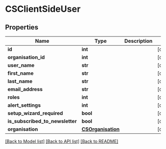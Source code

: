 # CSClientSideUser

## Properties
Name | Type | Description | Notes
------------ | ------------- | ------------- | -------------
**id** | **int** |  | [optional] 
**organisation_id** | **int** |  | [optional] 
**user_name** | **str** |  | [optional] 
**first_name** | **str** |  | [optional] 
**last_name** | **str** |  | [optional] 
**email_address** | **str** |  | [optional] 
**roles** | **int** |  | [optional] 
**alert_settings** | **int** |  | [optional] 
**setup_wizard_required** | **bool** |  | [optional] 
**is_subscribed_to_newsletter** | **bool** |  | [optional] 
**organisation** | [**CSOrganisation**](CSOrganisation.md) |  | [optional] 

[[Back to Model list]](../README.md#documentation-for-models) [[Back to API list]](../README.md#documentation-for-api-endpoints) [[Back to README]](../README.md)


